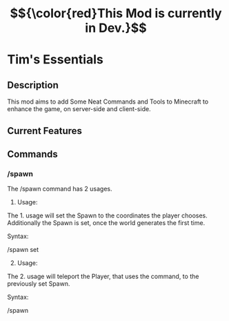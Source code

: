 # $${\color{red}This Mod is currently in Dev.}$$

# Tim's Essentials

## Description

This mod aims to add Some Neat Commands and Tools to Minecraft to enhance the game,
on server-side and client-side.

## Current Features

## Commands

### /spawn

The /spawn command has 2 usages.

1. Usage:

The 1. usage will set the Spawn to the coordinates the player chooses. 
Additionally the Spawn is set, once the world generates the first time.

Syntax:

/spawn set <x> <y> <z>

2. Usage:

The 2. usage will teleport the Player, 
that uses the command, to the previously set Spawn.

Syntax:

/spawn
